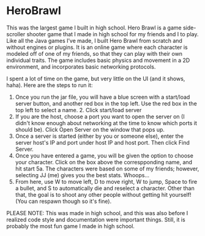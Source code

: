 # HeroBrawl

This was the largest game I built in high school. Hero Brawl is a game side-scroller shooter game that I made in high school for my friends and I to play. Like all the Java games I’ve made, I built Hero Brawl from scratch and without engines or plugins. It is an online game where each character is modeled off of one of my friends, so that they can play with their own individual traits. The game includes basic physics and movement in a 2D environment, and incorporates basic networking protocols.

I spent a lot of time on the game, but very little on the UI (and it shows, haha). Here are the steps to run it:
1. Once you run the jar file, you will have a blue screen with a start/load server button, and another red box in the top left. Use the red box in the top left to select a name. 2. Click start/load server
3. If you are the host, choose a port you want to open the server on (I didn't know enough about networking at the time to know which ports it should be). Click Open Server on the window that pops up.
4. Once a server is started (either by you or someone else), enter the server host's IP and port under host IP and host port. Then click Find Server.
5. Once you have entered a game, you will be given the option to choose your character. Click on the box above the correspponding name, and hit start
5a. The characters were based on some of my friends; however, selecting JJ (me) gives you the best stats. Whoops...
6. From here, use W to move left, D to move right, W to jump, Space to fire a bullet, and S to automatically die and reselect a character. Other than that, the goal is to shoot any other people without getting hit yourself! (You can respawn though so it's fine).

PLEASE NOTE: This was made in high school, and this was also before I realized code style and documentation were important things. Still, it is probably the most fun game I made in high school.

